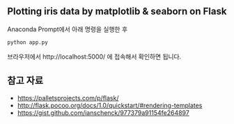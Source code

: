 ## Plotting iris data by matplotlib & seaborn on Flask
Anaconda Prompt에서 아래 명령을 실행한 후
```bash
python app.py
```

브라우저에서 http://localhost:5000/ 에 접속해서 확인하면 됩니다.


## 참고 자료
- https://palletsprojects.com/p/flask/
- http://flask.pocoo.org/docs/1.0/quickstart/#rendering-templates
- https://gist.github.com/ianschenck/977379a91154fe264897
